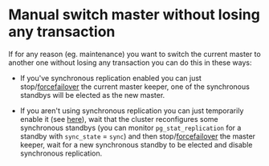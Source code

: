 # Manual switch master without losing any transaction

If for any reason (eg. maintenance) you want to switch the current master to another one without losing any transaction you can do this in these ways:

* If you've synchronous replication enabled you can just stop/[forcefailover](forcefailover.md) the current master keeper, one of the synchronous standbys will be elected as the new master.

* If you aren't using synchronous replication you can just temporarily enable it (see [here](syncrepl.md)), wait that the cluster reconfigures some synchronous standbys (you can monitor `pg_stat_replication` for a standby with `sync_state` = `sync`) and then stop/[forcefailover](forcefailover.md) the master keeper, wait for a new synchronous standby to be elected and disable synchronous replication.

